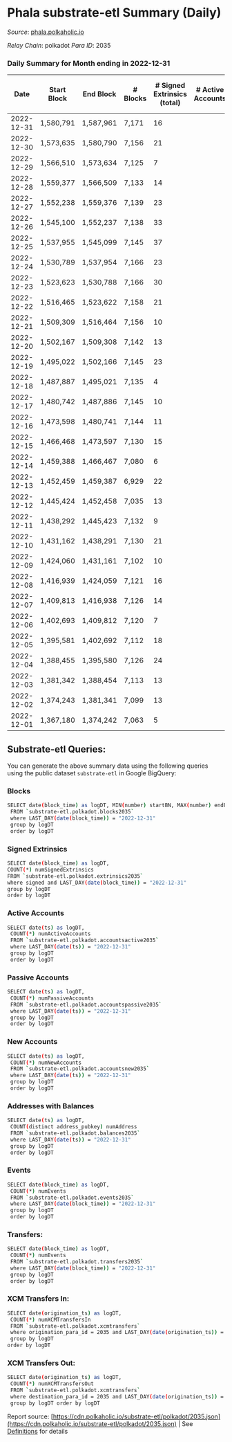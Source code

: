 # Phala substrate-etl Summary (Daily)

_Source_: [phala.polkaholic.io](https://phala.polkaholic.io)

*Relay Chain*: polkadot
*Para ID*: 2035



### Daily Summary for Month ending in 2022-12-31


| Date | Start Block | End Block | # Blocks | # Signed Extrinsics (total) | # Active Accounts | # Passive | # New | # Addresses with Balances | # Events | # Transfers | # XCM Transfers In | # XCM Transfers Out | Issues | 
| ---- | ----------- | --------- | -------- | --------------------------- | ----------------- | --------- | ----- | ------------------------- | -------- | ----------- | ------------------ | ------------------- | ------ |
| 2022-12-31 | 1,580,791 | 1,587,961 | 7,171 | 16 |  |  |  | 2,979 | 14,463 |   |   |   |  |
| 2022-12-30 | 1,573,635 | 1,580,790 | 7,156 | 21 |  |  |  | 2,978 | 14,485 | 2 ($111.87) | 2 ($9.36) |   |  |
| 2022-12-29 | 1,566,510 | 1,573,634 | 7,125 | 7 |  |  |  | 2,976 | 14,327 |   | 3 ($4.22) |   |  |
| 2022-12-28 | 1,559,377 | 1,566,509 | 7,133 | 14 |  |  |  | 2,974 | 14,372 | 2 ($8.96) | 1 ($0.14) |   |  |
| 2022-12-27 | 1,552,238 | 1,559,376 | 7,139 | 23 |  |  |  | 2,973 | 14,484 | 5 ($469.34) | 5 ($155.54) |   |  |
| 2022-12-26 | 1,545,100 | 1,552,237 | 7,138 | 33 |  |  |  | 2,971 | 14,541 | 12 ($207.31) | 3 ($62.95) |   |  |
| 2022-12-25 | 1,537,955 | 1,545,099 | 7,145 | 37 |  |  |  | 2,966 | 14,564 | 7 ($12,573.71) | 1 ($1.79) |   |  |
| 2022-12-24 | 1,530,789 | 1,537,954 | 7,166 | 23 |  |  |  | 2,961 | 14,504 | 6 ($6,454.23) |   |   |  |
| 2022-12-23 | 1,523,623 | 1,530,788 | 7,166 | 30 |  |  |  | 2,954 | 14,540 | 1 ($43.31) | 1 ($0.04) |   |  |
| 2022-12-22 | 1,516,465 | 1,523,622 | 7,158 | 21 |  |  |  | 2,953 | 14,450 | 5 ($3.49) |   |   |  |
| 2022-12-21 | 1,509,309 | 1,516,464 | 7,156 | 10 |  |  |  | 2,953 | 14,380 | 1 ($96.69) |   |   |  |
| 2022-12-20 | 1,502,167 | 1,509,308 | 7,142 | 13 |  |  |  | 2,953 | 14,393 | 1 ($116.55) | 1 ($0.06) |   |  |
| 2022-12-19 | 1,495,022 | 1,502,166 | 7,145 | 23 |  |  |  | 2,952 | 14,460 | 6 ($5.34) |   |   |  |
| 2022-12-18 | 1,487,887 | 1,495,021 | 7,135 | 4 |  |  |  | 2,950 | 14,309 | 1 ($15.95) |   |   |  |
| 2022-12-17 | 1,480,742 | 1,487,886 | 7,145 | 10 |  |  |  | 2,949 | 14,368 |   |   |   |  |
| 2022-12-16 | 1,473,598 | 1,480,741 | 7,144 | 11 |  |  |  | 2,949 | 14,390 | 3 ($140.86) | 1 ($0.04) |   |  |
| 2022-12-15 | 1,466,468 | 1,473,597 | 7,130 | 15 |  |  |  | 2,948 | 14,370 | 2 ($148.26) |   |   |  |
| 2022-12-14 | 1,459,388 | 1,466,467 | 7,080 | 6 |  |  |  | 2,946 | 14,215 | 4 ($108.34) | 1 ($3.89) |   |  |
| 2022-12-13 | 1,452,459 | 1,459,387 | 6,929 | 22 |  |  |  | 2,944 | 14,050 | 2 ($21.15) | 1 ($0.14) |   |  |
| 2022-12-12 | 1,445,424 | 1,452,458 | 7,035 | 13 |  |  |  | 2,941 | 14,182 | 5 ($1,143.14) | 1 ($0.08) |   |  |
| 2022-12-11 | 1,438,292 | 1,445,423 | 7,132 | 9 |  |  |  | 2,937 | 14,332 |   |   |   |  |
| 2022-12-10 | 1,431,162 | 1,438,291 | 7,130 | 21 |  |  |  | 2,937 | 14,421 | 3 ($10.26) |   |   |  |
| 2022-12-09 | 1,424,060 | 1,431,161 | 7,102 | 10 |  |  |  | 2,934 | 14,291 | 4 ($319.82) |   |   |  |
| 2022-12-08 | 1,416,939 | 1,424,059 | 7,121 | 16 |  |  |  | 2,932 | 14,351 | 3 ($14.49) |   |   |  |
| 2022-12-07 | 1,409,813 | 1,416,938 | 7,126 | 14 |  |  |  | 2,932 | 14,381 | 2 ($208.81) | 2 ($12.87) |   |  |
| 2022-12-06 | 1,402,693 | 1,409,812 | 7,120 | 7 |  |  |  | 2,930 | 14,317 | 1 ($39.56) | 2 ($43.76) |   |  |
| 2022-12-05 | 1,395,581 | 1,402,692 | 7,112 | 18 |  |  |  | 2,930 | 14,385 | 4 ($497.59) | 2 ($157.00) |   |  |
| 2022-12-04 | 1,388,455 | 1,395,580 | 7,126 | 24 |  |  |  | 2,929 | 14,433 | 2 ($305.33) | 2 ($151.17) |   |  |
| 2022-12-03 | 1,381,342 | 1,388,454 | 7,113 | 13 |  |  |  | 2,928 | 14,334 | 3 ($370.77) | 1 ($152.95) |   |  |
| 2022-12-02 | 1,374,243 | 1,381,341 | 7,099 | 13 |  |  |  | 2,928 | 14,336 | 2 ($360.98) | 3 ($97.34) |   |  |
| 2022-12-01 | 1,367,180 | 1,374,242 | 7,063 | 5 |  |  |  | 2,925 | 14,164 |   |   |   |  |

## Substrate-etl Queries:
You can generate the above summary data using the following queries using the public dataset `substrate-etl` in Google BigQuery:

### Blocks
```bash
SELECT date(block_time) as logDT, MIN(number) startBN, MAX(number) endBN, COUNT(*) numBlocks 
 FROM `substrate-etl.polkadot.blocks2035`  
 where LAST_DAY(date(block_time)) = "2022-12-31" 
 group by logDT 
 order by logDT
```

### Signed Extrinsics
```bash
SELECT date(block_time) as logDT, 
COUNT(*) numSignedExtrinsics 
FROM `substrate-etl.polkadot.extrinsics2035`  
where signed and LAST_DAY(date(block_time)) = "2022-12-31" 
group by logDT 
order by logDT
```

### Active Accounts
```bash
SELECT date(ts) as logDT, 
 COUNT(*) numActiveAccounts 
 FROM `substrate-etl.polkadot.accountsactive2035` 
 where LAST_DAY(date(ts)) = "2022-12-31" 
 group by logDT 
 order by logDT
```

### Passive Accounts
```bash
SELECT date(ts) as logDT, 
 COUNT(*) numPassiveAccounts 
 FROM `substrate-etl.polkadot.accountspassive2035` 
 where LAST_DAY(date(ts)) = "2022-12-31" 
 group by logDT 
 order by logDT
```

### New Accounts
```bash
SELECT date(ts) as logDT, 
 COUNT(*) numNewAccounts 
 FROM `substrate-etl.polkadot.accountsnew2035` 
 where LAST_DAY(date(ts)) = "2022-12-31" 
 group by logDT
 order by logDT
```

### Addresses with Balances
```bash
SELECT date(ts) as logDT,
 COUNT(distinct address_pubkey) numAddress 
 FROM `substrate-etl.polkadot.balances2035` 
 where LAST_DAY(date(ts)) = "2022-12-31" 
 group by logDT 
 order by logDT
```

### Events
```bash
SELECT date(block_time) as logDT, 
 COUNT(*) numEvents 
 FROM `substrate-etl.polkadot.events2035` 
 where LAST_DAY(date(block_time)) = "2022-12-31" 
 group by logDT 
 order by logDT
```

### Transfers:
```bash
SELECT date(block_time) as logDT, 
 COUNT(*) numEvents 
 FROM `substrate-etl.polkadot.transfers2035` 
 where LAST_DAY(date(block_time)) = "2022-12-31" 
 group by logDT 
 order by logDT
```

### XCM Transfers In:
```bash
SELECT date(origination_ts) as logDT, 
 COUNT(*) numXCMTransfersIn 
 FROM `substrate-etl.polkadot.xcmtransfers` 
 where origination_para_id = 2035 and LAST_DAY(date(origination_ts)) = "2022-12-31" 
 group by logDT 
order by logDT
```

### XCM Transfers Out:
```bash
SELECT date(origination_ts) as logDT, 
 COUNT(*) numXCMTransfersOut 
 FROM `substrate-etl.polkadot.xcmtransfers` 
 where destination_para_id = 2035 and LAST_DAY(date(origination_ts)) = "2022-12-31" 
 group by logDT order by logDT
```


Report source: [https://cdn.polkaholic.io/substrate-etl/polkadot/2035.json](https://cdn.polkaholic.io/substrate-etl/polkadot/2035.json) | See [Definitions](/DEFINITIONS.md) for details
